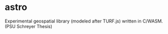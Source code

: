 # astro
Experimental geospatial library (modeled after TURF.js) written in C/WASM. (PSU Schreyer Thesis)
